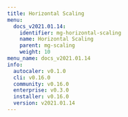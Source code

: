 ```yaml
---
title: Horizontal Scaling
menu:
  docs_v2021.01.14:
    identifier: mg-horizontal-scaling
    name: Horizontal Scaling
    parent: mg-scaling
    weight: 10
menu_name: docs_v2021.01.14
info:
  autocaler: v0.1.0
  cli: v0.16.0
  community: v0.16.0
  enterprise: v0.3.0
  installer: v0.16.0
  version: v2021.01.14
---
```


